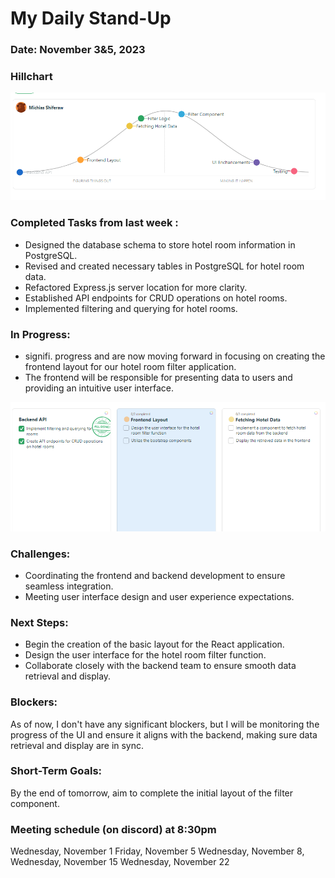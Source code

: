 # My Daily Stand-Up

### Date: November 3&5, 2023



### Hillchart

![Current Status](https://github.com/MichiasShiferaw/seg4105_playground/blob/main/Labs/lab07/Hillchart.png)


### Completed Tasks from last week :

- Designed the database schema to store hotel room information in PostgreSQL.
- Revised and created necessary tables in PostgreSQL for hotel room data.
- Refactored Express.js server location for more clarity.
- Established API endpoints for CRUD operations on hotel rooms.
- Implemented filtering and querying for hotel rooms.


### In Progress:
- signifi. progress and are now moving forward in focusing on creating the frontend layout for our hotel room filter application. 
- The frontend will be responsible for presenting data to users and providing an intuitive user interface.

![Current Tasks](https://github.com/MichiasShiferaw/seg4105_playground/blob/main/Labs/lab07/Tasks.png)


### Challenges:

- Coordinating the frontend and backend development to ensure seamless integration.
- Meeting user interface design and user experience expectations.


### Next Steps:
- Begin the creation of the basic layout for the React application.
- Design the user interface for the hotel room filter function.
- Collaborate closely with the backend team to ensure smooth data retrieval and display.





### Blockers:
As of now, I don't have any significant blockers, but I will be monitoring the progress of the UI and ensure it aligns with the backend, making sure data retrieval and display are in sync.

### Short-Term Goals:

By the end of tomorrow, aim to complete the initial layout of the filter component.



### Meeting schedule (on discord) at 8:30pm

Wednesday, November 1
Friday, November 5
Wednesday, November 8,
Wednesday, November 15
Wednesday, November 22